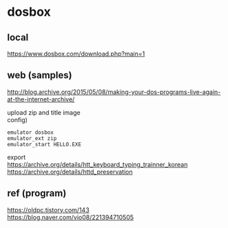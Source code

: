 # dosbox  

## local  
https://www.dosbox.com/download.php?main=1  

## web (samples)  

http://blog.archive.org/2015/05/08/making-your-dos-programs-live-again-at-the-internet-archive/  

upload zip and title image  
config)  
```
emulator dosbox
emulator_ext zip
emulator_start HELLO.EXE
```

export  
https://archive.org/details/htt_keyboard_typing_trainner_korean  
https://archive.org/details/httd_preservation  


## ref (program)  
https://oldpc.tistory.com/143  
https://blog.naver.com/vio08/221394710505  
